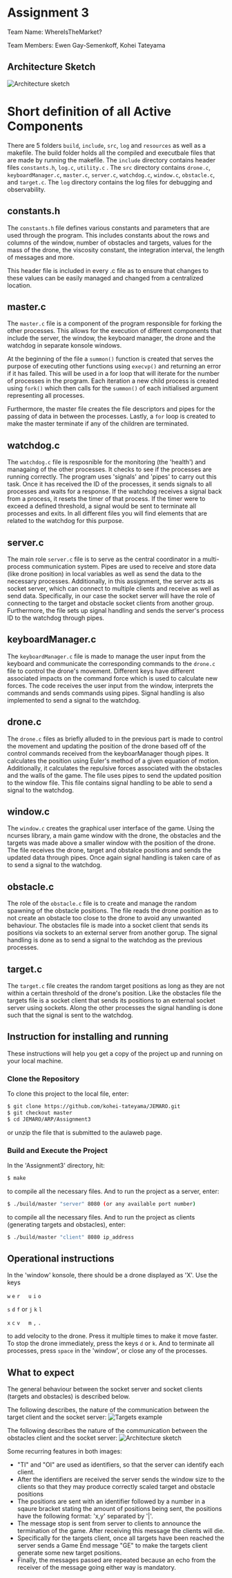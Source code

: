 # Assignment 3
Team Name: WhereIsTheMarket?

Team Members: Ewen Gay-Semenkoff, Kohei Tateyama

## Architecture Sketch

![Architecture sketch](https://github.com/kohei-tateyama/JEMARO/blob/master/ARP/Assignment3/resources/Assignment3archi3.png)


# Short definition of all Active Components

There are 5 folders `build`, `include`, `src`, `log` and `resources`  as well as a makefile. The build folder holds all the compiled and executbale files that are made by running the makefile. The `include` directory contains header files `constants.h`, `log.c`, `utility.c` . The `src` directory contains `drone.c`, `keyboardManager.c`, `master.c`, `server.c`, `watchdog.c`, `window.c`, `obstacle.c`, and `target.c`. The `log` directory contains the log files for debugging and observability.


## constants.h

The `constants.h` file defines various constants and parameters that are used through the program. 
This includes constants about the rows and columns of the window, number of obstacles and targets, values for the mass of the drone, the viscosity constant, the integration interval, the length of messages and more. 

This header file is included in every .c file as to ensure that changes to these values can be easily managed and changed from a centralized location.


## master.c

The `master.c` file is a component of the program responsible for forking the other processes. This allows for the execution of different components that include the server, the window, the keyboard manager, the drone and the watchdog in separate konsole windows. 

At the beginning of the file a `summon()` function is created that serves the purpose of executing other functions using `execvp()` and returning an error if it has failed. This will be used in a for loop that will iterate for the number of processes in the program. Each iteration a new child process is created using `fork()` which then calls for the `summon()` of each initialised argument representing all processes.

Furthermore, the master file creates the file descriptors and pipes for the passing of data in between the processes. Lastly, a `for` loop is created to make the master terminate if any of the children are terminated. 


## watchdog.c

The `watchdog.c` file is resposnible for the monitoring (the 'health') and managaing of the other processes. It checks to see if the processes are running correctly. The program uses 'signals' and 'pipes' to carry out this task. Once it has received the ID of the processes, it sends signals to all processes and waits for a response. If the watchdog receives a signal back from a process, it resets the timer of that process. If the timer were to exceed a defined threshold, a signal would be sent to terminate all processes and exits. In all different files you will find elements that are related to the watchdog for this purpose.


## server.c

The main role `server.c` file is to serve as the central coordinator in a multi-process communication system. Pipes are used to receive and store data (like drone position) in local variables as well as send the data to the necessary processes. Additionally, in this assignment, the server acts as socket server, which can connect to multiple clients and receive as well as send data. Specifically, in our case the socket server will have the role of connecting to the target and obstacle socket clients from another group. Furthermore, the file sets up signal handling and sends the server's process ID to the watchdog through pipes. 



## keyboardManager.c

The `keyboardManager.c` file is made to manage the user input from the keyboard and communicate the corresponding commands to the `drone.c` file to control the drone's movement. Different keys have different associated impacts on the command force which is used to calculate new forces. The code receives the user input from the window, interprets the commands and sends commands using pipes. Signal handling is also implemented to send a signal to the watchdog.


## drone.c

The `drone.c` files as briefly alluded to in the previous part is made to control the movement and updating the position of the drone based off of the control commands received from the keyboarManager though pipes. It calculates the position using Euler's method of a given equation of motion. Additionally, it calculates the repulsive forces associated with the obstacles and the walls of the game. The file uses pipes to send the updated position to the window file. This file contains signal handling to be able to send a signal to the watchdog.


## window.c

The `window.c` creates the graphical user interface of the game. Using the ncurses library, a main game window with the drone, the obstacles and the targets was made above a smaller window with the position of the drone.
The file receives the drone, target and obstalce positions and sends the updated data through pipes. Once again signal handling is taken care of as to send a signal to the watchdog.


## obstacle.c
The role of the `obstacle.c` file is to create and manage the random spawning of the obstacle positions. The file reads the drone position as to not create an obstacle too close to the drone to avoid any unwanted behaviour. The obstacles file is made into a socket client that sends its positions via sockets to an external server from another gorup. The signal handling is done as to send a signal to the watchdog as the previous processes.


## target.c
The `target.c` file creates the random target positions as long as they are not within a certain threshold of the drone's position. Like the obstacles file the targets file is a socket client that sends its positions to an external socket server using sockets. Along the other processes the signal handling is done such that the signal is sent to the watchdog.



## Instruction for installing and running
These instructions will help you get a copy of the project up and running on your local machine.


### Clone the Repository
To clone this project to the local file, enter:

```bash
$ git clone https://github.com/kohei-tateyama/JEMARO.git
$ git checkout master
$ cd JEMARO/ARP/Assignment3
```
or unzip the file that is submitted to the aulaweb page.

### Build and Execute the Project
In the 'Assignment3' directory, hit:

```bash
$ make
```
to compile all the necessary files. And to run the project as a server, enter:

```bash
$ ./build/master "server" 8080 (or any available port number)
```
to compile all the necessary files. And to run the project as clients (generating targets and obstacles), enter:

```bash
$ ./build/master "client" 8080 ip_address
```

## Operational instructions
In the 'window' konsole, there should be a drone displayed as 'X'. Use the keys 

`w` `e` `r` &nbsp; &nbsp;    `u` `i` `o`     

`s` `d` `f`  or              `j` `k` `l`     

`x` `c` `v` &nbsp; &nbsp;    `m` `,` `.`     

to add velocity to the drone. Press it multiple times to make it move faster. To stop the drone immediately, press the keys `d` or `k`. And to terminate all processes, press `space` in the 'window', or close any of the processes.


## What to expect
The general behaviour between the socket server and socket clients (targets and obstacles) is described below.

The following describes, the nature of the communication between the target client and the socket server:
![Targets example](https://github.com/kohei-tateyama/JEMARO/blob/master/ARP/Assignment3/resources/TargServ.png)

The following describes the nature of the communication between the obstacles client and the socket server:
![Architecture sketch](https://github.com/kohei-tateyama/JEMARO/blob/master/ARP/Assignment3/resources/ObServ.png)

Some recurring features in both images:
- "TI" and "OI" are used as identifiers, so that the server can identify each client.
- After the identifiers are received the server sends the window size to the clients so that they may produce correctly scaled target and obstacle positions
- The positions are sent with an identifier followed by a number in a sqaure bracket stating the amount of positions being sent, the positions have the following format: 'x,y' separated by '|'.
- The message stop is sent from server to clients to announce the termination of the game. After receiving this message the clients will die.
- Specifically for the targets client, once all targets have been reached the server sends a Game End message "GE" to make the targets client generate some new target positions.
- Finally, the messages passed are repeated because an echo from the receiver of the message going either way is mandatory.
